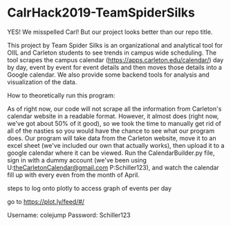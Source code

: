 # CalrHack2019-TeamSpiderSilks

YES! We misspelled Carl! But our project looks better than our repo title.

This project by Team Spider Silks is an organizational and analytical tool for OIIL and Carleton students to see trends in campus wide scheduling. The tool scrapes the campus calendar (https://apps.carleton.edu/calendar/) day by day, event by event for event details and then moves those details into a Google calendar. We also provide some backend tools for analysis and visualization of the data.

How to theoretically run this program:

As of right now, our code will not scrape all the information from Carleton's calendar website in a readable format. However, it almost does (right now, we've got about 50% of it good), so we took the time to manually get rid of all of the nasties so you would have the chance to see what our program does. Our program will take data from the Carleton website, move it to an excel sheet (we've included our own that actually works), then upload it to a google calendar where it can be viewed. Run the CalendarBuilder.py file, sign in with a dummy account (we've been using U:theCarletonCalendar@gmail.com P:Schiller123), and watch the calendar fill up with every even from the month of April.

steps to log onto plotly to access graph of events per day

go to https://plot.ly/feed/#/

Username: colejump
Password: Schiller123
